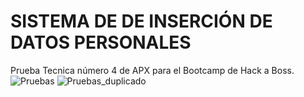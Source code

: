 # SISTEMA DE DE INSERCIÓN DE DATOS PERSONALES
Prueba Tecnica número 4 de APX para el Bootcamp de Hack a Boss.
![Pruebas](https://github.com/user-attachments/assets/cab99432-2855-4c6b-b505-1a8e2a078efd)
![Pruebas_duplicado](https://github.com/user-attachments/assets/0c105c3b-0230-4ca4-9ab7-578ba2bef073)

